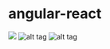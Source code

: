 # angular-react

![](https://cloud.githubusercontent.com/assets/6887120/10417856/79f40da6-704a-11e5-9471-2c0c793a3683.png)
![alt tag](https://cloud.githubusercontent.com/assets/6887120/10417857/79faf648-704a-11e5-9213-d407ecc31bad.png)
![alt tag](https://cloud.githubusercontent.com/assets/6887120/10417858/79ffdb36-704a-11e5-859d-d8aceae2f4a6.png)
